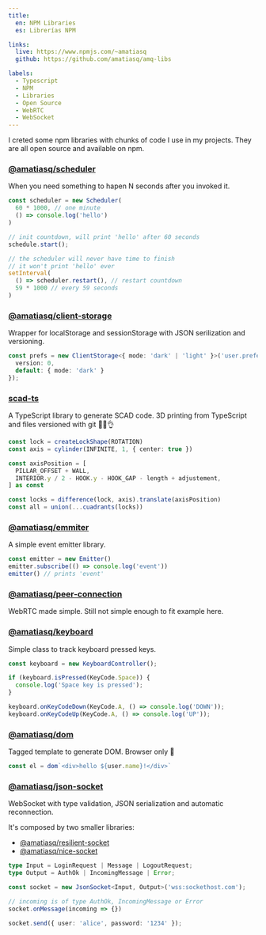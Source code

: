 ```yaml
---
title:
  en: NPM Libraries
  es: Librerías NPM

links:
  live: https://www.npmjs.com/~amatiasq
  github: https://github.com/amatiasq/amq-libs

labels:
  - Typescript
  - NPM
  - Libraries
  - Open Source
  - WebRTC
  - WebSocket
---
```


I creted some npm libraries with chunks of code I use in my projects.
They are all open source and available on npm.

<!-- end extract -->

### [@amatiasq/scheduler](https://www.npmjs.com/package/@amatiasq/scheduler)
When you need something to hapen N seconds after you invoked it.
```ts
const scheduler = new Scheduler(
  60 * 1000, // one minute
  () => console.log('hello')
)

// init countdown, will print 'hello' after 60 seconds
schedule.start();

// the scheduler will never have time to finish
// it won't print 'hello' ever
setInterval(
  () => scheduler.restart(), // restart countdown
  59 * 1000 // every 59 seconds
)
```

### [@amatiasq/client-storage](https://www.npmjs.com/package/@amatiasq/client-storage)
Wrapper for localStorage and sessionStorage with JSON serilization and versioning.

```ts
const prefs = new ClientStorage<{ mode: 'dark' | 'light' }>('user.preferences', {
  version: 0,
  default: { mode: 'dark' }
});
```


### [scad-ts](https://www.npmjs.com/package/scad-ts)
A TypeScript library to generate SCAD code.
3D printing from TypeScript and files versioned with git 🧑‍🍳👌

```ts
const lock = createLockShape(ROTATION)
const axis = cylinder(INFINITE, 1, { center: true })

const axisPosition = [
  PILLAR_OFFSET + WALL,
  INTERIOR.y / 2 - HOOK.y - HOOK_GAP - length + adjustement,
] as const

const locks = difference(lock, axis).translate(axisPosition)
const all = union(...cuadrants(locks))
```

### [@amatiasq/emmiter](https://www.npmjs.com/package/@amatiasq/emitter)
A simple event emitter library.

```ts
const emitter = new Emitter()
emitter.subscribe(() => console.log('event'))
emitter() // prints 'event'
```

### [@amatiasq/peer-connection](https://www.npmjs.com/package/@amatiasq/peer-connection)
WebRTC made simple.
Still not simple enough to fit example here.

### [@amatiasq/keyboard](https://www.npmjs.com/package/@amatiasq/keyboard)
Simple class to track keyboard pressed keys.

```ts
const keyboard = new KeyboardController();

if (keyboard.isPressed(KeyCode.Space)) {
  console.log('Space key is pressed');
}

keyboard.onKeyCodeDown(KeyCode.A, () => console.log('DOWN'));
keyboard.onKeyCodeUp(KeyCode.A, () => console.log('UP'));
```

### [@amatiasq/dom](https://www.npmjs.com/package/@amatiasq/dom)
Tagged template to generate DOM. Browser only 😬
```ts
const el = dom`<div>hello ${user.name}!</div>`
```

### [@amatiasq/json-socket](https://www.npmjs.com/package/@amatiasq/json-socket)
WebSocket with type validation, JSON serialization and automatic reconnection.

It's composed by two smaller libraries:
- [@amatiasq/resilient-socket](https://www.npmjs.com/package/@amatiasq/resilient-socket)
- [@amatiasq/nice-socket](https://www.npmjs.com/package/@amatiasq/nice-socket)

```ts
type Input = LoginRequest | Message | LogoutRequest;
type Output = AuthOk | IncomingMessage | Error;

const socket = new JsonSocket<Input, Output>('wss:sockethost.com');

// incoming is of type AuthOk, IncomingMessage or Error
socket.onMessage(incoming => {})

socket.send({ user: 'alice', password: '1234' });
```
